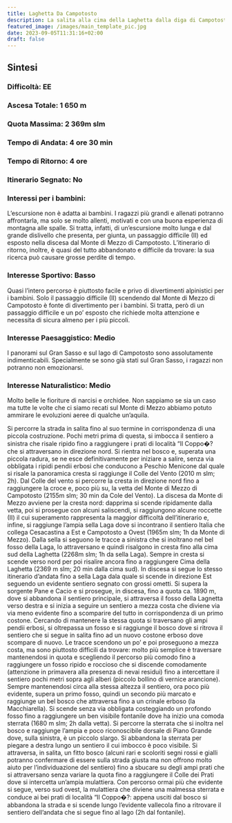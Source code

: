 ```yaml
---
title: Laghetta Da Campotosto
description: La salita alla cima della Laghetta dalla diga di Campotosto è una lunga escursione che percorre la parte più meridionale della cresta spartiacque dei monti della Laga e attraversa alcune della zone meno frequentate del gruppo. I panorami sul Gran Sasso e sul sottostante lago di Campotosto sono assolutamente indimenticabili.
featured_image: /images/main_template_pic.jpg
date: 2023-09-05T11:31:16+02:00
draft: false
---
```



## Sintesi
### Difficoltà: EE
### Ascesa Totale: 1 650 m
### Quota Massima: 2 369m slm
### Tempo di Andata: 4 ore 30 min
### Tempo di Ritorno: 4 ore
### Itinerario Segnato: No
### Interessi per i bambini:
 L’escursione non è adatta ai bambini. I ragazzi più grandi e allenati potranno affrontarla, ma solo se molto allenti, motivati e con una buona esperienza di montagna alle spalle. Si tratta, infatti, di un’escursione molto lunga e dal grande dislivello che presenta, per giunta, un passaggio difficile (II) ed esposto nella discesa dal Monte di Mezzo di Campotosto. L’itinerario di ritorno, inoltre, è quasi del tutto abbandonato e difficile da trovare: la sua ricerca può causare grosse perdite di tempo.
### Interesse Sportivo: Basso
Quasi l’intero percorso è piuttosto facile e privo di divertimenti alpinistici per i bambini. Solo il passaggio difficile (II) scendendo dal Monte di Mezzo di Campotosto è fonte di divertimento per i bambini. Si tratta, però di un passaggio difficile e un po’ esposto che richiede molta attenzione e necessita di sicura almeno per i più piccoli.

### Interesse Paesaggistico: Medio
I panorami sul Gran Sasso e sul lago di Campotosto sono assolutamente indimenticabili. Specialmente se sono già stati sul Gran Sasso, i ragazzi non potranno non emozionarsi.

### Interesse Naturalistico: Medio
Molto belle le fioriture di narcisi e orchidee. Non sappiamo se sia un caso ma tutte le volte che ci siamo recati sul Monte di Mezzo abbiamo potuto ammirare le evoluzioni aeree di qualche un’aquila.

Si percorre la strada in salita fino al suo termine in corrispondenza di una piccola costruzione. Pochi metri prima di questa, si imbocca il sentiero a sinistra che risale ripido fino a raggiungere i prati di località “Il Coppo�?  che si attraversano in direzione nord. Si rientra nel bosco e, superata una piccola radura, se ne esce definitivamente per iniziare a salire, senza via obbligata i ripidi pendii erbosi che conducono a Peschio Menicone dal quale si risale la panoramica cresta  si raggiunge il Colle del Vento  (2010 m slm; 2h).
Dal Colle del vento si percorre la cresta in direzione nord fino a raggiungere la croce e, poco più su, la vetta del Monte di Mezzo di Campotosto (2155m slm; 30 min da Cole del Vento).
La discesa da Monte di Mezzo avviene per la cresta nord: dapprima si scende ripidamente dalla vetta, poi si prosegue con alcuni saliscendi, si raggiungono alcune roccette (II) il cui superamento rappresenta la maggior difficoltà dell’itinerario e, infine, si raggiunge l’ampia sella Laga dove si incontrano il sentiero Italia  che collega Cesacastina a Est e Campotosto a Ovest (1965m slm; 1h da Monte di Mezzo).
Dalla sella si seguono le tracce a sinistra che si inoltrano nel bel fosso della Laga, lo attraversano e quindi risalgono in cresta fino alla cima sud della Laghetta (2268m slm; 1h da sella Laga).
Sempre in cresta si scende verso nord per poi risalire ancora fino a raggiungere Cima della Laghetta (2369 m slm; 20 min dalla cima sud).
In discesa si segue lo stesso itinerario d’andata fino a sella Laga dala quale si scende in direzione Est seguendo un evidente sentiero segnato con grossi ometti. Si supera la sorgente Pane e Cacio e si prosegue, in discesa, fino a quota ca. 1890 m, dove si abbandona il sentiero principale, si attraversa il fosso della Lagnetta verso destra e si inizia a seguire un sentiero a mezza costa che diviene via via meno evidente fino a scomparire del tutto in corrispondenza di un primo costone.
Cercando di mantenere la stessa quota si traversano gli ampi pendii erbosi, si oltrepassa un fosso e si raggiunge il bosco dove si ritrova il sentiero che si segue in salita fino ad un nuovo costone erboso dove scompare di nuovo.
Le tracce scendono un po’ e poi proseguono a mezza costa, ma sono piuttosto difficili da trovare: molto più semplice è traversare mantenendosi in quota e scegliendo il percorso più comodo fino a raggiungere un fosso ripido e roccioso che si discende comodamente (attenzione in primavera alla presenza di nevai residui) fino a intercettare il sentiero pochi metri sopra agli alberi (piccolo bollino di vernice arancione).
Sempre mantenendosi circa alla stessa altezza il sentiero, ora poco più evidente, supera un primo fosso, quindi un secondo più marcato e raggiunge un bel bosco che attraversa fino a un crinale erboso (la Macchiarella). Si scende senza via obbligata costeggiando un profondo fosso fino a raggiungere un ben visibile fontanile dove ha inizio una comoda sterrata (1680 m slm; 2h dalla vetta).
Si percorre la sterrata che si inoltra nel bosco e raggiunge l’ampia e poco riconoscibile dorsale di Piano Grande dove, sulla sinistra, è un piccolo slargo. Si abbandona la sterrata per piegare a destra lungo un sentiero il cui imbocco è poco visibile.
Si attraversa, in salita,  un fitto bosco (alcuni rari e scoloriti segni rossi e gialli potranno confermare di essere sulla strada giusta ma non offrono molto aiuto per l’individuazione del sentiero) fino a sbucare su degli ampi prati che si attraversano senza variare la quota fino a raggiungere il Colle dei Prati dove si intercetta un’ampia mulattiera.
Con percorso ormai più che evidente si segue, verso sud ovest, la mulattiera che diviene una malmessa sterrata e conduce ai bei prati di località “Il Coppo�?: appena usciti dal bosco si abbandona la strada e si scende lungo l’evidente vallecola fino a ritrovare il sentiero dell’andata che si segue fino al lago (2h dal fontanile). 



